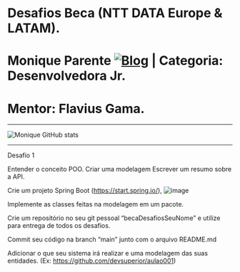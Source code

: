 # Desafios Beca (NTT DATA Europe & LATAM).
# Monique Parente [![Blog](https://img.shields.io/badge/LinkedIn-0077B5?style=for-the-badge&logo=linkedin&logoColor=white)](https://www.linkedin.com/in/monique13/) | Categoria: Desenvolvedora Jr. 
# Mentor: Flavius Gama.
______________________________________________________________________________________________________________________________________________________________________________

![Monique GitHub stats](https://github-readme-stats.vercel.app/api?username=MoniqueParente&show_icons=true&theme=radical)
______________________________________________________________________________________________________________________________________________________________________________

Desafio 1

Entender o conceito POO.
Criar uma modelagem
Escrever um resumo sobre a API.

Crie um projeto Spring Boot (https://start.spring.io/), ![image](https://user-images.githubusercontent.com/35195645/153254341-dd2bbf73-26a3-407e-8180-67c42570d4d8.png)

Implemente as classes feitas na modelagem em um pacote.

Crie um repositório no seu git pessoal “becaDesafiosSeuNome” e utilize para entrega de todos os desafios.

Commit seu código na branch “main” junto com o arquivo README.md

Adicionar o que seu sistema irá realizar e uma modelagem das suas entidades. (Ex: https://github.com/devsuperior/aulao001)

